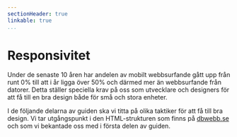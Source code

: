 ```yaml
---
sectionHeader: true
linkable: true
...
```

Responsivitet
=======================

Under de senaste 10 åren har andelen av mobilt webbsurfande gått upp från runt 0% till att i år ligga över 50% och därmed mer än webbsurfande från datorer. Detta ställer speciella krav på oss som utvecklare och designers för att få till en bra design både för små och stora enheter.

I de följande delarna av guiden ska vi titta på olika taktiker för att få till bra design. Vi tar utgångspunkt i den HTML-strukturen som finns på [dbwebb.se](https://dbwebb.se) och som vi bekantade oss med i första delen av guiden.
